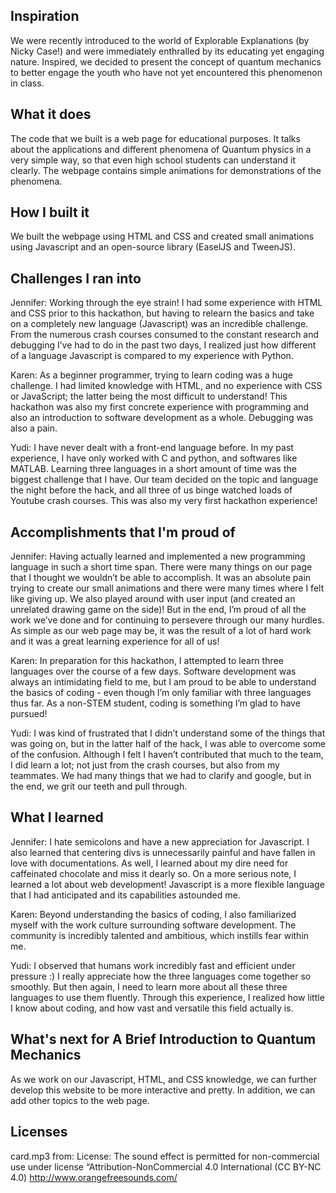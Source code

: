 ## Inspiration
We were recently introduced to the world of Explorable Explanations (by Nicky Case!) and were immediately enthralled by its educating yet engaging nature. Inspired, we decided to present the concept of quantum mechanics to better engage the youth who have not yet encountered this phenomenon in class.
## What it does
The code that we built is a web page for educational purposes. It talks about the applications and different phenomena of Quantum physics in a very simple way, so that even high school students can understand it clearly. The webpage contains simple animations for demonstrations of the phenomena. 
## How I built it
We built the webpage using HTML and CSS and created small animations using Javascript and an open-source library (EaselJS and TweenJS). 
## Challenges I ran into
<p> Jennifer: Working through the eye strain! I had some experience with HTML and CSS prior to this hackathon, but having to relearn the basics and take on a completely new language (Javascript) was an incredible challenge. From the numerous crash courses consumed to the constant research and debugging I’ve had to do in the past two days, I realized just how different of a language Javascript is compared to my experience with Python. </p>
<p> Karen: 	As a beginner programmer, trying to learn coding was a huge challenge. I had limited knowledge with HTML, and no experience with CSS or JavaScript; the latter being the most difficult to understand! This hackathon was also my first concrete experience with programming and also an introduction to software development as a whole. Debugging was also a pain. </p>
<p> Yudi: I have never dealt with a front-end language before. In my past experience, I have only worked with C and python, and softwares like MATLAB. Learning three languages in a short amount of time was the biggest challenge that I have. Our team decided on the topic and language the night before the hack, and all three of us binge watched loads of Youtube crash courses. This was also my very first hackathon experience! </p>
 
## Accomplishments that I'm proud of
<p> Jennifer: Having actually learned and implemented a new programming language in such a short time span. There were many things on our page that I thought we wouldn’t be able to accomplish. It was an absolute pain trying to create our small animations and there were many times where I felt like giving up. We also played around with user input (and created an unrelated drawing game on the side)! But in the end, I’m proud of all the work we’ve done and for continuing to persevere through our many hurdles. As simple as our web page may be, it was the result of a lot of hard work and it was a great learning experience for all of us! </p>
<p> Karen: In preparation for this hackathon, I attempted to learn three languages over the course of a few days. Software development was always an intimidating field to me, but I am proud to be able to understand the basics of coding - even though I’m only familiar with three languages thus far. As a non-STEM student, coding is something I’m glad to have pursued! </p>
<p> Yudi: I was kind of frustrated that I didn’t understand some of the things that was going on, but in the latter half of the hack, I was able to overcome some of the confusion. Although I felt I haven’t contributed that much to the team, I did learn a lot; not just from the crash courses, but also from my teammates. We had many things that we had to clarify and google, but in the end, we grit our teeth and pull through. </p>

## What I learned
<p> Jennifer: I hate semicolons and have a new appreciation for Javascript. I also learned that centering divs is unnecessarily painful and have fallen in love with documentations. As well, I learned about my dire need for caffeinated chocolate and miss it dearly so. On a more serious note, I learned a lot about web development! Javascript is a more flexible language that I had anticipated and its capabilities astounded me. </p>
<p> Karen: Beyond understanding the basics of coding, I also familiarized myself with the work culture surrounding software development. The community is incredibly talented and ambitious, which instills fear within me. </p>
<p> Yudi: I observed that humans work incredibly fast and efficient under pressure :) I really appreciate how the three languages come together so smoothly. But then again, I need to learn more about all these three languages to use them fluently. Through this experience, I realized how little I know about coding, and how vast and versatile this field actually is. </p>

## What's next for A Brief Introduction to Quantum Mechanics
As we work on our Javascript, HTML, and CSS knowledge, we can further develop this website to be more interactive and pretty. In addition, we can add other topics to the web page. 

## Licenses
card.mp3 from:
   License: The sound effect is permitted for non-commercial use under license “Attribution-NonCommercial 4.0 International (CC BY-NC 4.0)
   http://www.orangefreesounds.com/
